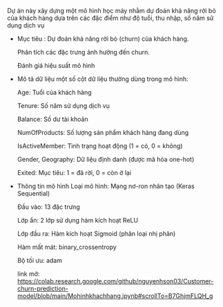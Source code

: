 Dự án này xây dựng một mô hình học máy nhằm dự đoán khả năng rời bỏ của khách hàng dựa trên các đặc điểm như độ tuổi, thu nhập, số năm sử dụng dịch vụ

- Mục tiêu :
  Dự đoán khả năng rời bỏ (churn) của khách hàng.

  Phân tích các đặc trưng ảnh hưởng đến churn.

  Đánh giá hiệu suất mô hình

- Mô tả dữ liệu
  một số cột dữ liệu thường dùng trong mô hình:

  Age:	Tuổi của khách hàng

  Tenure:	Số năm sử dụng dịch vụ

  Balance:	Số dư tài khoản

  NumOfProducts:	Số lượng sản phẩm khách hàng đang dùng

  IsActiveMember:	Tình trạng hoạt động (1 = có, 0 = không)

  Gender, Geography:	Dữ liệu định danh (được mã hóa one-hot)

  Exited:	Mục tiêu: 1 = đã rời, 0 = còn ở lại

- Thông tin mô hình
  Loại mô hình: Mạng nơ-ron nhân tạo (Keras Sequential)

  Đầu vào: 13 đặc trưng

  Lớp ẩn: 2 lớp sử dụng hàm kích hoạt ReLU

  Lớp đầu ra: Hàm kích hoạt Sigmoid (phân loại nhị phân)

  Hàm mất mát: binary_crossentropy

  Bộ tối ưu: adam

  link mở: https://colab.research.google.com/github/nguyenhson03/Customer-churn-prediction-model/blob/main/Mohinhkhachhang.ipynb#scrollTo=B7GhjmFLQH_g
